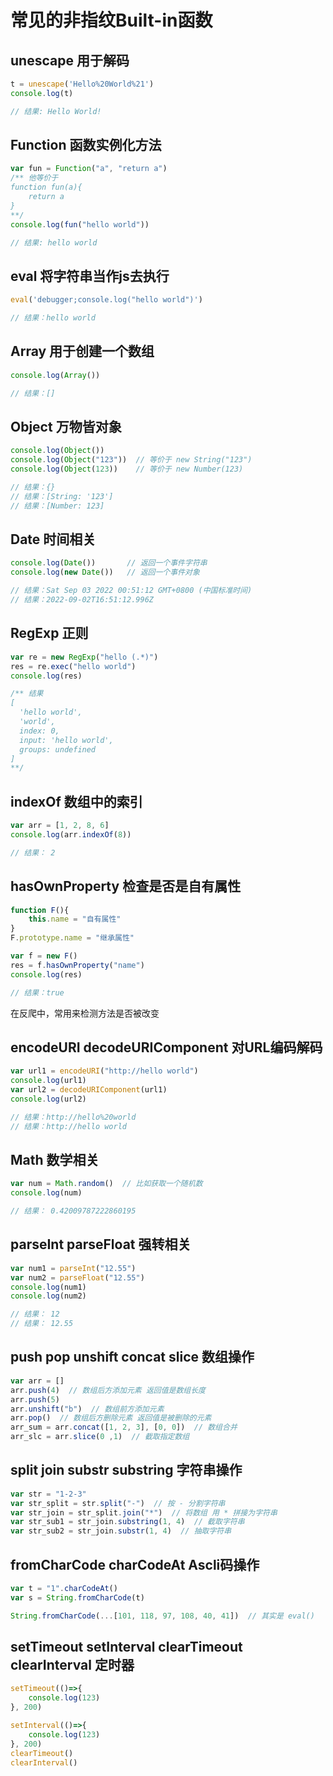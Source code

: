 # 常见的非指纹Built-in函数


## unescape  用于解码

```js
t = unescape('Hello%20World%21')
console.log(t)

// 结果: Hello World!
```

## Function 函数实例化方法

```js
var fun = Function("a", "return a")
/** 他等价于
function fun(a){
    return a
}
**/
console.log(fun("hello world"))

// 结果: hello world
```

## eval 将字符串当作js去执行

```js
eval('debugger;console.log("hello world")')

// 结果：hello world
```

## Array 用于创建一个数组

```js
console.log(Array())

// 结果：[]
```

## Object 万物皆对象

```js
console.log(Object())
console.log(Object("123"))  // 等价于 new String("123")
console.log(Object(123))    // 等价于 new Number(123)

// 结果：{}
// 结果：[String: '123']
// 结果：[Number: 123]
```

## Date 时间相关

```js
console.log(Date())       // 返回一个事件字符串
console.log(new Date())   // 返回一个事件对象

// 结果：Sat Sep 03 2022 00:51:12 GMT+0800 (中国标准时间)
// 结果：2022-09-02T16:51:12.996Z
```

## RegExp 正则

```js
var re = new RegExp("hello (.*)")
res = re.exec("hello world")
console.log(res)

/** 结果
[
  'hello world',
  'world',
  index: 0,
  input: 'hello world',
  groups: undefined
]
**/
```

## indexOf 数组中的索引

```js
var arr = [1, 2, 8, 6]
console.log(arr.indexOf(8))

// 结果： 2
```

## hasOwnProperty 检查是否是自有属性

```js
function F(){
    this.name = "自有属性"
}
F.prototype.name = "继承属性"

var f = new F()
res = f.hasOwnProperty("name")
console.log(res)

// 结果：true
```

在反爬中，常用来检测方法是否被改变

## encodeURI decodeURIComponent 对URL编码解码

```js
var url1 = encodeURI("http://hello world")
console.log(url1)
var url2 = decodeURIComponent(url1)
console.log(url2)

// 结果：http://hello%20world
// 结果：http://hello world
```

## Math 数学相关

```js
var num = Math.random()  // 比如获取一个随机数
console.log(num)

// 结果： 0.42009787222860195
```

## parseInt parseFloat 强转相关

```js
var num1 = parseInt("12.55")
var num2 = parseFloat("12.55")
console.log(num1)
console.log(num2)

// 结果： 12
// 结果： 12.55
```

## push pop unshift concat slice 数组操作

```js
var arr = []
arr.push(4)  // 数组后方添加元素 返回值是数组长度
arr.push(5)
arr.unshift("b")  // 数组前方添加元素
arr.pop()  // 数组后方删除元素 返回值是被删除的元素
arr_sum = arr.concat([1, 2, 3], [0, 0])  // 数组合并
arr_slc = arr.slice(0 ,1)  // 截取指定数组
```

## split join substr substring 字符串操作

```js
var str = "1-2-3"
var str_split = str.split("-")  // 按 - 分割字符串
var str_join = str_split.join("*")  // 将数组 用 * 拼接为字符串
var str_sub1 = str_join.substring(1, 4)  // 截取字符串
var str_sub2 = str_join.substr(1, 4)  // 抽取字符串
```

## fromCharCode charCodeAt Ascli码操作

```js
var t = "1".charCodeAt()
var s = String.fromCharCode(t)

String.fromCharCode(...[101, 118, 97, 108, 40, 41])  // 其实是 eval()
```

## setTimeout setInterval clearTimeout clearInterval 定时器

```js
setTimeout(()=>{
    console.log(123)
}, 200)

setInterval(()=>{
    console.log(123)
}, 200)
clearTimeout()
clearInterval()
```